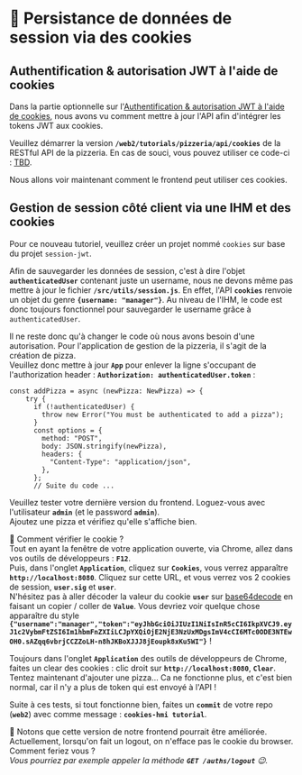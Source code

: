 # <InternalPageTitle> 🍬 Persistance de données de session via des cookies </InternalPageTitle>

## Authentification & autorisation JWT à l'aide de cookies

Dans la partie optionnelle sur l'[Authentification & autorisation JWT à l'aide de cookies](../security-api/#🍬_authentification_autorisation_jwt_a_laide_de_cookies), nous avons vu comment mettre à jour l'API afin d'intégrer les tokens JWT aux cookies.

Veuillez démarrer la version **`/web2/tutorials/pizzeria/api/cookies`** de la RESTful API de la pizzeria. En cas de souci, vous pouvez utiliser ce code-ci :
[TBD](https://TBD).

Nous allons voir maintenant comment le frontend peut utiliser ces cookies.

## Gestion de session côté client via une IHM et des cookies

Pour ce nouveau tutoriel, veuillez créer un projet nommé `cookies` sur base du projet `session-jwt`.

Afin de sauvegarder les données de session, c'est à dire l'objet **`authenticatedUser`** contenant juste un username, nous ne devons même pas mettre à jour le fichier **`/src/utils/session.js`**. En effet, l'API **`cookies`** renvoie un objet du genre **`{username: "manager"}`**. Au niveau de l'IHM, le code est donc toujours fonctionnel pour sauvegarder le username grâce à `authenticatedUser`.

Il ne reste donc qu'à changer le code où nous avons besoin d'une autorisation. Pour l'application de gestion de la pizzeria, il s'agit de la création de pizza.  
Veuillez donc mettre à jour **`App`** pour enlever la ligne s'occupant de l'authorization header : **`Authorization: authenticatedUser.token`** :
```tsx
const addPizza = async (newPizza: NewPizza) => {
    try {
      if (!authenticatedUser) {
        throw new Error("You must be authenticated to add a pizza");
      }
      const options = {
        method: "POST",
        body: JSON.stringify(newPizza),
        headers: {
          "Content-Type": "application/json",
        },
      };
      // Suite du code ...
```

Veuillez tester votre dernière version du frontend.
Loguez-vous avec l'utilisateur **`admin`** (et le password **`admin`**).  
Ajoutez une pizza et vérifiez qu'elle s'affiche bien.  

💭 Comment vérifier le cookie ?  
Tout en ayant la fenêtre de votre application ouverte, via Chrome, allez dans vos outils de développeurs : **`F12`**.  
Puis, dans l'onglet **`Application`**, cliquez sur **`Cookies`**, vous verrez apparaître **`http://localhost:8080`**. Cliquez sur cette URL, et vous verrez vos 2 cookies de session, **`user.sig`** et **`user`**.  
N'hésitez pas à aller décoder la valeur du cookie **`user`** sur [base64decode](https://www.base64decode.org/) en faisant un copier / coller de **`Value`**. Vous devriez voir quelque chose apparaître du style **`{"username":"manager","token":"eyJhbGciOiJIUzI1NiIsInR5cCI6IkpXVCJ9.eyJ1c2VybmFtZSI6Im1hbmFnZXIiLCJpYXQiOjE2NjE3NzUxMDgsImV4cCI6MTc0ODE3NTEwOH0.sAZqq6vbrjCCZZoLH-n8hJKBoXJJJ8jEoupk8xKu5WI"}`**  !

Toujours dans l'onglet **`Application`** des outils de développeurs de Chrome, faites un clear des cookies : clic droit sur **`http://localhost:8080`**, **`Clear`**.  
Tentez maintenant d'ajouter une pizza... Ca ne fonctionne plus, et c'est bien normal, car il n'y a plus de token qui est envoyé à l'API !  

Suite à ces tests, si tout fonctionne bien, faites un **`commit`** de votre repo (**`web2`**) avec comme message : **`cookies-hmi tutorial`**.

💭 Notons que cette version de notre frontend pourrait être améliorée. Actuellement, lorsqu'on fait un logout, on n'efface pas le cookie du browser.   
Comment feriez vous ?  
*Vous pourriez par exemple appeler la méthode **`GET /auths/logout`** 😉.*
